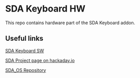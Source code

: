 # SDA Keyboard HW
This repo contains hardware part of the SDA Keyboard addon.

## Useful links 
[SDA Keyboard SW](https://github.com/stanislavbrtna/SDA_Keyboard_sw)

[SDA Project page on hackaday.io](https://hackaday.io/project/35165-sda-the-best-new-pda)

[SDA_OS Repository](https://github.com/stanislavbrtna/SDA_OS)
